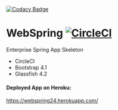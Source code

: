 [![Codacy Badge](https://api.codacy.com/project/badge/Grade/3cd3cf01845a4dab94b0bcc3a55ee4f6)](https://app.codacy.com/app/ttimot24/WebSpring?utm_source=github.com&utm_medium=referral&utm_content=ttimot24/WebSpring&utm_campaign=Badge_Grade_Dashboard)
# WebSpring [![CircleCI](https://circleci.com/gh/ttimot24/WebSpring.svg?style=svg)](https://circleci.com/gh/ttimot24/WebSpring)
Enterprise Spring App Skeleton

 - CircleCI
 - Bootstrap 4.1
 - Glassfish 4.2

#### Deployed App on Heroku:
https://webspring24.herokuapp.com/
